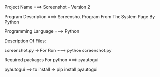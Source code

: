 Project Name ===> Screenshot - Version 2

Program Description ===> Screenshot Program From The System Page By Python

Programming Language ===> Python

Description Of Files:

screenshot.py => For Run ===> python screenshot.py

Required packages For python ===> pyautogui

pyautogui ==> to install => pip install pyautogui
